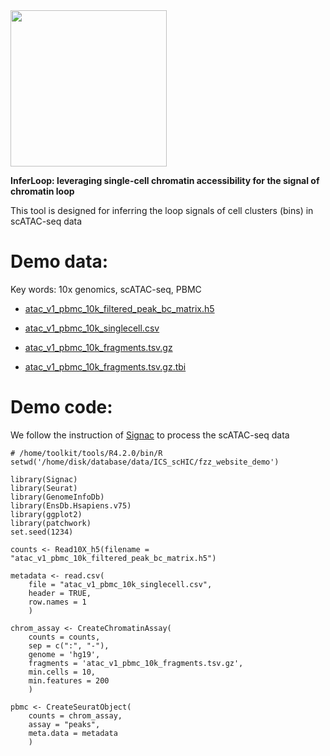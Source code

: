 <img src="https://fzhang.bioinfo-lab.com//img/inferloop_logo.jpg" width="250">

**InferLoop: leveraging single-cell chromatin accessibility for the signal of chromatin loop**

This tool is designed for inferring the loop signals of cell clusters (bins) in scATAC-seq data


# Demo data:

Key words: 10x genomics, scATAC-seq, PBMC

* [atac_v1_pbmc_10k_filtered_peak_bc_matrix.h5](https://cf.10xgenomics.com/samples/cell-atac/1.0.1/atac_v1_pbmc_10k/atac_v1_pbmc_10k_filtered_peak_bc_matrix.h5)

* [atac_v1_pbmc_10k_singlecell.csv](https://cf.10xgenomics.com/samples/cell-atac/1.0.1/atac_v1_pbmc_10k/atac_v1_pbmc_10k_singlecell.csv)

* [atac_v1_pbmc_10k_fragments.tsv.gz](https://cf.10xgenomics.com/samples/cell-atac/1.0.1/atac_v1_pbmc_10k/atac_v1_pbmc_10k_fragments.tsv.gz)

* [atac_v1_pbmc_10k_fragments.tsv.gz.tbi](https://cf.10xgenomics.com/samples/cell-atac/1.0.1/atac_v1_pbmc_10k/atac_v1_pbmc_10k_fragments.tsv.gz.tbi)

# Demo code:

We follow the instruction of [Signac](https://stuartlab.org/signac/articles/pbmc_vignette.html) to process the scATAC-seq data

    # /home/toolkit/tools/R4.2.0/bin/R
    setwd('/home/disk/database/data/ICS_scHIC/fzz_website_demo')

    library(Signac)
    library(Seurat)
    library(GenomeInfoDb)
    library(EnsDb.Hsapiens.v75)
    library(ggplot2)
    library(patchwork)
    set.seed(1234)
    
    counts <- Read10X_h5(filename = "atac_v1_pbmc_10k_filtered_peak_bc_matrix.h5")
    
    metadata <- read.csv(
        file = "atac_v1_pbmc_10k_singlecell.csv",
        header = TRUE,
        row.names = 1
        )
    
    chrom_assay <- CreateChromatinAssay(
        counts = counts,
        sep = c(":", "-"),
        genome = 'hg19',
        fragments = 'atac_v1_pbmc_10k_fragments.tsv.gz',
        min.cells = 10,
        min.features = 200
        )

    pbmc <- CreateSeuratObject(
        counts = chrom_assay,
        assay = "peaks",
        meta.data = metadata
        )
    
    
    
    
    
    
